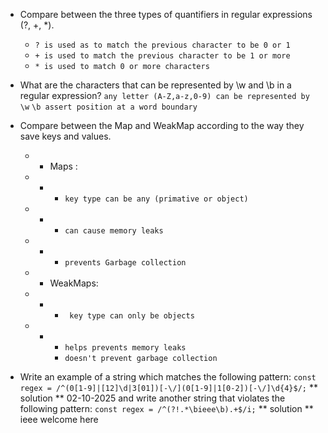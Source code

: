 - Compare between the three types of quantifiers in regular expressions (?, +, \*).
  - `? is used as to match the previous character to be 0 or 1`
  - `+ is used to match the previous character to be 1 or more`
  - `* is used to match 0 or more characters`

- What are the characters that can be represented by \w and \b in a regular expression?
  `any letter (A-Z,a-z,0-9) can be represented by \w`
  `\b assert position at a word boundary`
- Compare between the Map and WeakMap according to the way they save keys and values.
  - - Maps :
  - - - `key type can be any (primative or object)`
  - - - `can cause memory leaks`
  - - - `prevents Garbage collection`
  - - WeakMaps:
  - - - ` key type can only be objects`
  - - - `helps prevents memory leaks`
      -  `doesn't prevent garbage collection`
- Write an example of a string which matches the following pattern:
  `const regex = /^(0[1-9]|[12]\d|3[01])[-\/](0[1-9]|1[0-2])[-\/]\d{4}$/;`
  ** solution **
  02-10-2025
  and write another string that violates the following pattern:
  `const regex = /^(?!.*\bieee\b).+$/i;`
** solution **
  ieee welcome here
